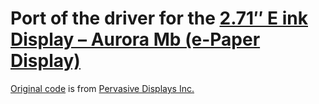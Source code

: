 # Port of the driver for the [2.71″ E ink Display – Aurora Mb (e-Paper Display)](https://www.pervasivedisplays.com/product/2-71-e-ink-display-aurora-mb-v231/)

[Original code](https://github.com/PervasiveDisplays/EPD_Driver_GU_small) is from [Pervasive Displays Inc.](https://www.pervasivedisplays.com)
